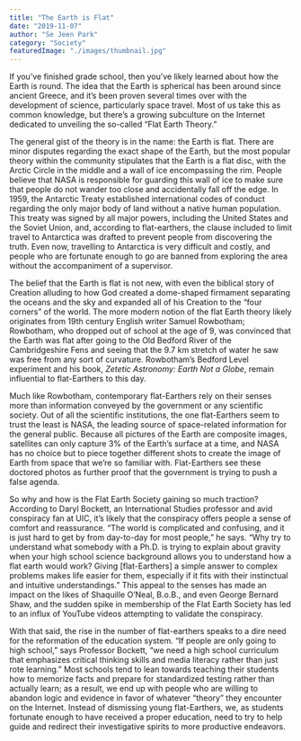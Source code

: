 ```yaml
---
title: "The Earth is Flat"
date: "2019-11-07"
author: "Se Jeen Park"
category: "Society"
featuredImage: "./images/thumbnail.jpg"
---
```


If you’ve finished grade school, then you’ve likely learned about how the Earth is round. The idea that the Earth is spherical has been around since ancient Greece, and it’s been proven several times over with the development of science, particularly space travel. Most of us take this as common knowledge, but there’s a growing subculture on the Internet dedicated to unveiling the so-called “Flat Earth Theory.”

The general gist of the theory is in the name: the Earth is flat. There are minor disputes regarding the exact shape of the Earth, but the most popular theory within the community stipulates that the Earth is a flat disc, with the Arctic Circle in the middle and a wall of ice encompassing the rim. People believe that NASA is responsible for guarding this wall of ice to make sure that people do not wander too close and accidentally fall off the edge. In 1959, the Antarctic Treaty established international codes of conduct regarding the only major body of land without a native human population. This treaty was signed by all major powers, including the United States and the Soviet Union, and, according to flat-earthers, the clause included to limit travel to Antarctica was drafted to prevent people from discovering the truth. Even now, travelling to Antarctica is very difficult and costly, and people who are fortunate enough to go are banned from exploring the area without the accompaniment of a supervisor.

The belief that the Earth is flat is not new, with even the biblical story of Creation alluding to how God created a dome-shaped firmament separating the oceans and the sky and expanded all of his Creation to the “four corners” of the world. The more modern notion of the flat Earth theory likely originates from 19th century English writer Samuel Rowbotham; Rowbotham, who dropped out of school at the age of 9, was convinced that the Earth was flat after going to the Old Bedford River of the Cambridgeshire Fens and seeing that the 9.7 km stretch of water he saw was free from any sort of curvature. Rowbotham’s Bedford Level experiment and his book, _Zetetic Astronomy: Earth Not a Globe_, remain influential to flat-Earthers to this day.

Much like Rowbotham, contemporary flat-Earthers rely on their senses more than information conveyed by the government or any scientific society. Out of all the scientific institutions, the one flat-Earthers seem to trust the least is NASA, the leading source of space-related information for the general public. Because all pictures of the Earth are composite images, satellites can only capture 3% of the Earth’s surface at a time, and NASA has no choice but to piece together different shots to create the image of Earth from space that we’re so familiar with. Flat-Earthers see these doctored photos as further proof that the government is trying to push a false agenda.

So why and how is the Flat Earth Society gaining so much traction? According to Daryl Bockett, an International Studies professor and avid conspiracy fan at UIC, it’s likely that the conspiracy offers people a sense of comfort and reassurance. “The world is complicated and confusing, and it is just hard to get by from day-to-day for most people,” he says. “Why try to understand what somebody with a Ph.D. is trying to explain about gravity when your high school science background allows you to understand how a flat earth would work? Giving \[flat-Earthers\] a simple answer to complex problems makes life easier for them, especially if it fits with their instinctual and intuitive understandings.” This appeal to the senses has made an impact on the likes of Shaquille O’Neal, B.o.B., and even George Bernard Shaw, and the sudden spike in membership of the Flat Earth Society has led to an influx of YouTube videos attempting to validate the conspiracy.

With that said, the rise in the number of flat-earthers speaks to a dire need for the reformation of the education system. “If people are only going to high school,” says Professor Bockett, “we need a high school curriculum that emphasizes critical thinking skills and media literacy rather than just rote learning.” Most schools tend to lean towards teaching their students how to memorize facts and prepare for standardized testing rather than actually learn; as a result, we end up with people who are willing to abandon logic and evidence in favor of whatever “theory” they encounter on the Internet. Instead of dismissing young flat-Earthers, we, as students fortunate enough to have received a proper education, need to try to help guide and redirect their investigative spirits to more productive endeavors.

